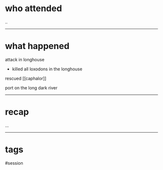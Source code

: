 # who attended

..

---
# what happened

attack in longhouse
- killed all loxodons in the longhouse 

rescued [[caphalor]] 

port on the long dark river

---
# recap

...

---
# tags

#session